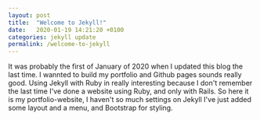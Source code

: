 ```yaml
---
layout: post
title:  "Welcome to Jekyll!"
date:   2020-01-19 14:21:20 +0100
categories: jekyll update
permalink: /welcome-to-jekyll
---
```


It was probably the first of January of 2020 when I updated this blog the last time. I wannted to 
build my portfolio and Github pages sounds really good. Using Jekyll with Ruby in really interesting
because I don't remember the last time I've done a website using Ruby, and only with Rails. So here it is
my portfolio-website, I haven't so much settings on Jekyll I've just added some layout and a menu, and 
Bootstrap for styling.